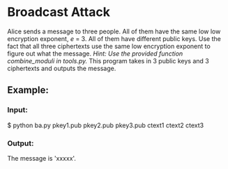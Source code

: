 # Broadcast Attack

Alice sends a message to three people. All of them have the same low  low encryption exponent, *e* = 3. All of them have different public keys. 
Use the fact that all three ciphertexts use the same low encryption exponent to figure out what the message.
_Hint: Use the provided function combine_moduli in tools.py._
This program takes in 3 public keys and 3 ciphertexts and outputs the message.

## Example: 
### Input:
$ python ba.py pkey1.pub pkey2.pub pkey3.pub ctext1 ctext2 ctext3

### Output:
The message is 'xxxxx'.
